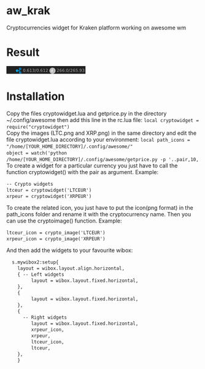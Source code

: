 # aw_krak
Cryptocurrencies widget for Kraken platform working on awesome wm
# Result
![widget](widget.png?raw=true "Widget")
# Installation
Copy the files cryptowidget.lua and getprice.py in the directory ~/.config/awesome then add this line in the rc.lua file:
```local cryptowidget = require("cryptowidget")```    
Copy the images (LTC.png and XRP.png) in the same directory and edit the file cryptowidget.lua according to your environment:
```local path_icons = "/home/[YOUR_HOME_DIRECTORY]/.config/awesome/"```     
```object = watch('python /home/[YOUR_HOME_DIRECTORY]/.config/awesome/getprice.py -p '..pair,10, ```   
To create a widget for a particular currency you just have to call the function cryptowidget() with the pair as argument. Example:
```
-- Crypto widgets 
ltceur = cryptowidget('LTCEUR')
xrpeur = cryptowidget('XRPEUR')
```
To create the related icon, you just have to put the icon(png format) in the path_icons folder and rename it with the cryptocurrency name. Then you can use the cryptoimage() function. Example:
```
ltceur_icon = crypto_image('LTCEUR')
xrpeur_icon = crypto_image('XRPEUR')
```
And then add the widgets to your favourite wibox:
```
  s.mywibox2:setup{
	layout = wibox.layout.align.horizontal,
	{ -- Left widgets
	     layout = wibox.layout.fixed.horizontal,
	},
	{
	     layout = wibox.layout.fixed.horizontal,
	},
	{
	  -- Right widgets
	     layout = wibox.layout.fixed.horizontal,
	     xrpeur_icon,
	     xrpeur,
	     ltceur_icon,
	     ltceur,
	},
    }
```


